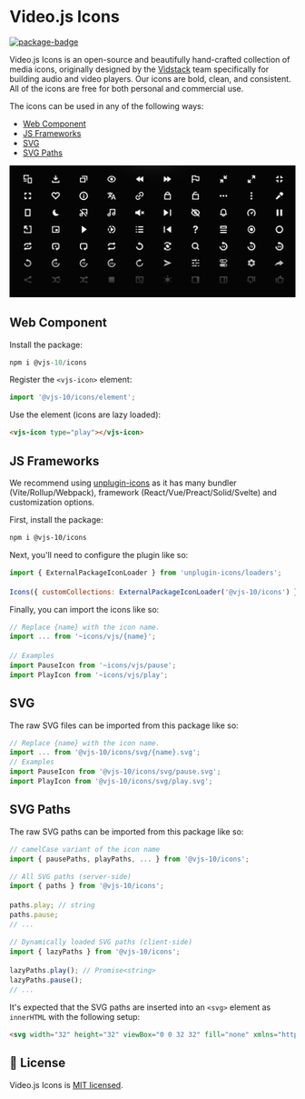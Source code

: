 # Video.js Icons

[![package-badge]][package]

Video.js Icons is an open-source and beautifully hand-crafted collection of media icons, originally
designed by the [Vidstack][vidstack] team specifically for building audio and video players. Our
icons are bold, clean, and consistent. All of the icons are free for both personal and commercial use.

The icons can be used in any of the following ways:

- [Web Component](#web-component)
- [JS Frameworks](#js-frameworks)
- [SVG](#svg)
- [SVG Paths](#svg-paths)

<img src="./preview.png" alt="Video.js Icons Preview" />

## Web Component

Install the package:

```ts
npm i @vjs-10/icons
```

Register the `<vjs-icon>` element:

```ts
import '@vjs-10/icons/element';
```

Use the element (icons are lazy loaded):

```html
<vjs-icon type="play"></vjs-icon>
```

## JS Frameworks

We recommend using [unplugin-icons][unplugin-icons] as it has many bundler (Vite/Rollup/Webpack),
framework (React/Vue/Preact/Solid/Svelte) and customization options.

First, install the package:

```bash
npm i @vjs-10/icons
```

Next, you'll need to configure the plugin like so:

```js
import { ExternalPackageIconLoader } from 'unplugin-icons/loaders';

Icons({ customCollections: ExternalPackageIconLoader('@vjs-10/icons') });
```

Finally, you can import the icons like so:

```js
// Replace {name} with the icon name.
import ... from '~icons/vjs/{name}';

// Examples
import PauseIcon from '~icons/vjs/pause';
import PlayIcon from '~icons/vjs/play';
```

## SVG

The raw SVG files can be imported from this package like so:

```js
// Replace {name} with the icon name.
import ... from '@vjs-10/icons/svg/{name}.svg';
// Examples
import PauseIcon from '@vjs-10/icons/svg/pause.svg';
import PlayIcon from '@vjs-10/icons/svg/play.svg';
```

## SVG Paths

The raw SVG paths can be imported from this package like so:

```js
// camelCase variant of the icon name
import { pausePaths, playPaths, ... } from '@vjs-10/icons';
```

```js
// All SVG paths (server-side)
import { paths } from '@vjs-10/icons';

paths.play; // string
paths.pause;
// ...
```

```js
// Dynamically loaded SVG paths (client-side)
import { lazyPaths } from '@vjs-10/icons';

lazyPaths.play(); // Promise<string>
lazyPaths.pause();
// ...
```

It's expected that the SVG paths are inserted into an `<svg>` element as `innerHTML` with the
following setup:

```html
<svg width="32" height="32" viewBox="0 0 32 32" fill="none" xmlns="http://www.w3.org/2000/svg" aria-hidden="true"></svg>
```

## 📝 License

Video.js Icons is [MIT licensed](./LICENSE).

[vidstack]: https://vidstack.io
[package]: https://www.npmjs.com/package/@vjs-10/icons
[package-badge]: https://img.shields.io/npm/v/@vjs-10/icons
[unplugin-icons]: https://github.com/antfu/unplugin-icons

